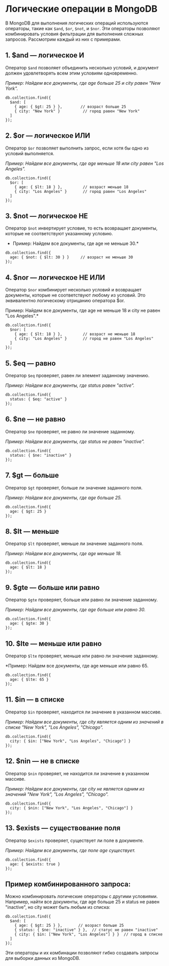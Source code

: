 # Логические операции в MongoDB

В MongoDB для выполнения логических операций используются операторы, такие как `$and`, `$or`, `$not`, и `$nor`. Эти операторы позволяют комбинировать условия фильтрации для выполнения сложных запросов. Рассмотрим каждый из них с примерами.
## 1. $and — логическое И

Оператор `$and` позволяет объединить несколько условий, и документ должен удовлетворять всем этим условиям одновременно.

*Пример: Найдем все документы, где age больше 25 и city равен "New York".*
```
db.collection.find({
  $and: [
    { age: { $gt: 25 } },        // возраст больше 25
    { city: "New York" }          // город равен "New York"
  ]
});
```
## 2. $or — логическое ИЛИ

Оператор `$or` позволяет выполнить запрос, если хотя бы одно из условий выполняется.

*Пример: Найдем все документы, где age меньше 18 или city равен "Los Angeles".*

```
db.collection.find({
  $or: [
    { age: { $lt: 18 } },         // возраст меньше 18
    { city: "Los Angeles" }       // город равен "Los Angeles"
  ]
});
```

## 3. $not — логическое НЕ

Оператор `$not` инвертирует условие, то есть возвращает документы, которые не соответствуют указанному условию.

* Пример: Найдем все документы, где age не меньше 30.*

```
db.collection.find({
  age: { $not: { $lt: 30 } }     // возраст не меньше 30
});
```
## 4. $nor — логическое НЕ ИЛИ

Оператор `$nor` комбинирует несколько условий и возвращает документы, которые не соответствуют любому из условий. Это эквивалентно логическому отрицанию оператора $or.

Пример: Найдем все документы, где age не меньше 18 и city не равен "Los Angeles".*

```
db.collection.find({
  $nor: [
    { age: { $lt: 18 } },         // возраст не меньше 18
    { city: "Los Angeles" }       // город не равен "Los Angeles"
  ]
});
```

## 5. $eq — равно

Оператор `$eq` проверяет, равен ли элемент заданному значению.

*Пример: Найдем все документы, где status равен "active".*

```
db.collection.find({
  status: { $eq: "active" }
});
```

## 6. $ne — не равно

Оператор `$ne` проверяет, не равно ли значение заданному.

*Пример: Найдем все документы, где status не равен "inactive".*

```
db.collection.find({
  status: { $ne: "inactive" }
});
```

## 7. $gt — больше

Оператор `$gt` проверяет, больше ли значение заданного поля.

*Пример: Найдем все документы, где age больше 25.*

```
db.collection.find({
  age: { $gt: 25 }
});
```

## 8. $lt — меньше

Оператор `$lt` проверяет, меньше ли значение заданного поля.

*Пример: Найдем все документы, где age меньше 18.*

```
db.collection.find({
  age: { $lt: 18 }
});
```

## 9. $gte — больше или равно

Оператор `$gte` проверяет, больше или равно ли значение заданному.

*Пример: Найдем все документы, где age больше или равно 30.*

```
db.collection.find({
  age: { $gte: 30 }
});
```

## 10. $lte — меньше или равно

Оператор `$lte` проверяет, меньше или равно ли значение заданному.

*Пример: Найдем все документы, где age меньше или равно 65.

```
db.collection.find({
  age: { $lte: 65 }
});
```

## 11. $in — в списке

Оператор `$in` проверяет, находится ли значение в указанном массиве.

*Пример: Найдем все документы, где city является одним из значений в списке "New York", "Los Angeles", "Chicago".*

```
db.collection.find({
  city: { $in: ["New York", "Los Angeles", "Chicago"] }
});
```

## 12. $nin — не в списке

Оператор `$nin` проверяет, не находится ли значение в указанном массиве.

*Пример: Найдем все документы, где city не является одним из значений "New York", "Los Angeles", "Chicago".*

```
db.collection.find({
  city: { $nin: ["New York", "Los Angeles", "Chicago"] }
});
```

## 13. $exists — существование поля

Оператор `$exists` проверяет, существует ли поле в документе.

*Пример: Найдем все документы, где поле age существует.*

```
db.collection.find({
  age: { $exists: true }
});
```

## Пример комбинированного запроса:

Можно комбинировать логические операторы с другими условиями. Например, найти все документы, где age больше 25 и status не равен "inactive", но city может быть любым из списка:

```
db.collection.find({
  $and: [
    { age: { $gt: 25 } },       // возраст больше 25
    { status: { $ne: "inactive" } },  // статус не равен "inactive"
    { city: { $in: ["New York", "Los Angeles"] } }  // город в списке
  ]
});
```

Эти операторы и их комбинации позволяют гибко создавать запросы для выборки данных из MongoDB.